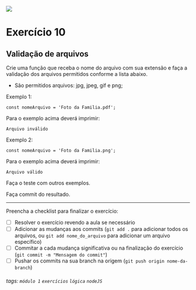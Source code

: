 ![](https://i.imgur.com/xG74tOh.png)

# Exercício 10

## Validação de arquivos

Crie uma função que receba o nome do arquivo com sua extensão e faça a validação dos arquivos permitidos conforme a lista abaixo.

-   São permitidos arquivos: jpg, jpeg, gif e png;

Exemplo 1:

```javascript=
const nomeArquivo = 'Foto da Familia.pdf';
```

Para o exemplo acima deverá imprimir:

```
Arquivo inválido
```

Exemplo 2:

```javascript=
const nomeArquivo = 'Foto da Familia.png';
```

Para o exemplo acima deverá imprimir:

```
Arquivo válido
```

Faça o teste com outros exemplos.

Faça commit do resultado.

---

Preencha a checklist para finalizar o exercício:

-   [ ] Resolver o exercício revendo a aula se necessário
-   [ ] Adicionar as mudanças aos commits (`git add .` para adicionar todos os arquivos, ou `git add nome_do_arquivo` para adicionar um arquivo específico)
-   [ ] Commitar a cada mudança significativa ou na finalização do exercício (`git commit -m "Mensagem do commit"`)
-   [ ] Pushar os commits na sua branch na origem (`git push origin nome-da-branch`)

###### tags: `módulo 1` `exercícios` `lógica` `nodeJS`
